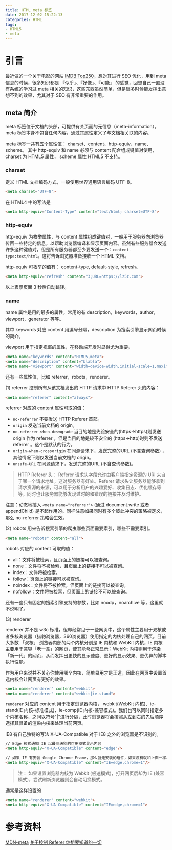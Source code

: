 ```yaml
---
title: HTML meta 标签
date: 2017-12-02 15:22:13
categories: HTML
tags:
- HTML5
- meta
---
```


# 引言

最近做的一个关于电影的网站 [IMDB Top250](https://movie.lz5z.com/)，想对其进行 SEO 优化，用到 meta 信息的时候，很多知识都是 『似乎』、『好像』、『可能』 的感觉，回想自己一直没有系统的学习过 meta 相关的知识，这些东西虽然简单，但是很多时候能发挥出意想不到的效果，尤其对于 SEO 有非常重要的作用。

## meta 简介

meta 标签位于文档的头部，可提供有关页面的元信息（meta-information）。 meta 标签本身不包含任何内容，通过其属性定义了与文档相关联的内容。

meta 标签一共有五个属性值： charset、content、http-equiv、name、scheme。 其中 http-equiv 和 name 
必须与 content 配合组成键值对使用， charset 为 HTML5 属性， scheme 属性 HTML5 不支持。

<!--more-->

### charset

定义 HTML 文档编码方式，一般使用世界通用语言编码 UTF-8。

```html
<meta charset="UTF-8">
```

在 HTML4 中的写法是 

```html
<meta http-equiv="Content-Type" content="text/html; charset=UTF-8">
```

### http-equiv

http-equiv 为枚举属性，与 content 属性组成键值对，一般用于服务器向浏览器传回一些特定的信息，以帮助浏览器编译和显示页面内容。虽然有些服务器会发送许多这种键值对，但是所有服务器都至少要发送一个：`content-type:text/html`。这将告诉浏览器准备接收一个 HTML 文档。

http-equiv 可枚举的值有： content-type, default-style, refresh。

```html
<meta http-equiv="refresh" content="3;URL=https://lz5z.com">
```

以上表示页面 3 秒后自动跳转。

### name

name 属性是用的最多的属性，常用的有 description，keywords，author，viewport，generator 等等。

其中 keywords 对应 content 用逗号分隔，description 为搜索引擎显示网页时候的简介。

viewport 用于指定视窗的属性，在移动端开发时显得尤为重要。

```html
<meta name="keywords" content="HTML5,meta">
<meta name="description" content="blabla">
<meta name="viewport" content="width=device-width,initial-scale=1,maximum-scale=1,user-scalable=no">
```

还有一些属性值，比如 referrer，robots，renderer。

(1) referrer 控制所有从该文档发出的 HTTP 请求中 HTTP Referer 头的内容：

```html
<meta name="referer" content="always">
```

referrer 对应的 content 属性可取的值：

- `no-referrer`	不要发送 HTTP Referer 首部。
- `origin`	发送当前文档的 origin。
- `no-referrer-when-downgrade`	当目的地是先验安全的(https->https)则发送 origin 作为 referrer ，但是当目的地是较不安全的 (https->http)时则不发送 referrer 。这个是默认的行为。
- `origin-when-crossorigin`	在同源请求下，发送完整的URL (不含查询参数) ，其他情况下则仅发送当前文档的 origin。
- `unsafe-URL`	在同源请求下，发送完整的URL (不含查询参数)。

> HTTP Referer 头：
> Referer 请求头字段允许由客户端指定资源的 URI 来自于哪一个请求地址，这对服务器有好处。Referer 请求头让服务器能够拿到请求资源的来源，可以用于分析用户的兴趣爱好、收集日志、优化缓存等等。同时也让服务器能够发现过时的和错误的链接并及时维护。

注意：动态地插入 `<meta name="referrer">` (通过 document.write 或者 appendChild) 是不起作用的。同样注意如果同时有多个彼此冲突的策略被定义，那么 no-referrer 策略会生效。

(2) robots 用来告诉搜索引擎的爬虫哪些页面需要索引，哪些不需要索引。

```html
<meta name="robots" content="all">
```

robots 对应的 content 可取的值：

- all：文件将被检索，且页面上的链接可以被查询。
- none：文件将不被检索，且页面上的链接不可以被查询。
- index：文件将被检索。
- follow：页面上的链接可以被查询。
- noindex：文件将不被检索，但页面上的链接可以被查询。
- nofollow：文件将被检索，但页面上的链接不可以被查询。

还有一些只有固定的搜索引擎支持的参数，比如 noodp，noarchive 等，这里就不说明了。

(3) renderer

renderer 并不是 w3c 标准，但却经常见于一些网页中，这个属性主要用于双核或者多核浏览器（猎豹浏览器，360浏览器）使用指定的内核处理自己的网页。目前大多数 「双核」 浏览器内部的两个内核分别是 IE 内核和 WebKit 内核，IE 内核主要用于兼容「老一辈」的网页，使其能够正常显示；WebKit 内核则用于渲染「新一代」的网页，从而发挥出更快的显示速度、更好的显示效果、更优异的脚本执行性能。

作为用户来说并不关心你使用哪个内核，简单易用才是王道，因此在网页中设置首选内核会让网页有更好的效果。

```html
<meta name="renderer" content="webkit">
<meta name="renderer" content="webkit|ie-stand">
```
`renderer` 对应的 content 用于指定浏览器内核，
webkit(WebKit 内核)、ie-stand(IE 内核-标准模式)、ie-comp(IE 内核-兼容模式)。我们也可以同时指定多个内核名称，之间以符号"|"进行分隔，此时浏览器将会按照从左到右的先后顺序选择其具备的渲染内核来处理当前网页。

IE8 有自己独特的写法 X-UA-Compatible 对于 IE8 之外的浏览器是不识别的。

```html
// Edge 模式通知 IE 以最高级别的可用模式显示内容
<meta http-equiv="X-UA-Compatible" content="edge"/>

// 如果 IE 有安装 Google Chrome Frame，那么就走安装的组件，如果没有就和上面一样。
<meta http-equiv="X-UA-Compatible" content="IE=edge,chrome=1"/>
```

>注： 如果设置浏览器内核为 Webkit (极速模式)，打开网页后却为 IE (兼容模式)，尝试刷新浏览器则会自动切换模式。

通常是这样设置的

```html
<meta name="renderer" content="webkit">
<meta http-equiv="X-UA-Compatible" content="IE=edge,chrome=1">
```

# 参考资料

[MDN-meta](https://developer.mozilla.org/zh-CN/docs/Web/HTML/Element/meta)
[关于控制 Referer 你想要知道的一切](http://web.jobbole.com/86648/)